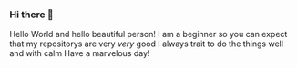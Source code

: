 ### Hi there 👋

<!--
**kurisu-Contreras/kurisu-Contreras** is a ✨ _special_ ✨ repository because its `README.md` (this file) appears on your GitHub profile.

Here are some ideas to get you started:

- 🔭 I’m currently working on ...
- 🌱 I’m currently learning ...
- 👯 I’m looking to collaborate on ...
- 🤔 I’m looking for help with ...
- 💬 Ask me about ...
- 📫 How to reach me: ...
- 😄 Pronouns: ...
- ⚡ Fun fact: ...
-->
Hello World and hello beautiful person!
I am a beginner so you can expect that my repositorys are very *very* good 
I always trait to do the things well and with calm
Have a marvelous day!
